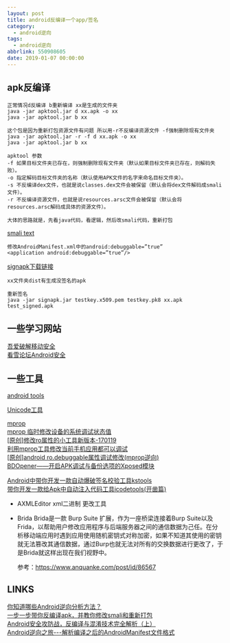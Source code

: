 ```yaml
---
layout: post
title: android反编译一个app/签名
category: 
  - android逆向
tags: 
  - android逆向
abbrlink: 550908605
date: 2019-01-07 00:00:00
---
```



## apk反编译
	
	正常情况d反编译 b重新编译 xx是生成的文件夹
	java -jar apktool.jar d xx.apk -o xx
	java -jar apktool.jar b xx

	这个包是因为重新打包资源文件有问题 所以用-r不反编译资源文件 -f强制删除现有文件夹
	java -jar apktool.jar -r -f d xx.apk -o xx 
	java -jar apktool.jar b xx 

	apktool 参数
	-f 如果目标文件夹已存在，则强制删除现有文件夹（默认如果目标文件夹已存在，则解码失败）。
	-o 指定解码目标文件夹的名称（默认使用APK文件的名字来命名目标文件夹）。
	-s 不反编译dex文件，也就是说classes.dex文件会被保留（默认会将dex文件解码成smali文件）。
	-r 不反编译资源文件，也就是说resources.arsc文件会被保留（默认会将resources.arsc解码成具体的资源文件）。

	大体的思路就是，先看java代码，看逻辑，然后改smali代码，重新打包

[smali text](https://tea9.xyz/2019/01/21/android_smali_text.html)  

	修改AndroidManifest.xml中的android:debuggable=”true”
	<application android:debuggable=”true”/>

[signapk下载链接](https://github.com/as0ler/Android-Tools/tree/master/Autosign/Auto-Sign)  

	xx文件夹dist有生成没签名的apk

	重新签名
	java -jar signapk.jar testkey.x509.pem testkey.pk8 xx.apk test_signed.apk

<!-- ## 动态调试apk

	调试 apktool低版本才有-d参数
	调试方法源程序修改一种比较旧的调试方法，使用apktool的-d选项
	①java -jar apktool.jar d -d目标.apk -o结果存放目录
	②修改Android.mainfest文件，在在application节点中添加android:debuggable="true"
	③在入口点的类的onCreate方法中添加invoke-static{}, Landroid/os/Debug;->waitForDebugger()V
	④反编译修改过的 apk文件java -jar apktool.jar b -d代码目录-o目标apk名字
	⑤手动对apk文件进行签名java -jar signapk.jar testkey.x509.pem testkey.pk8未签名APK名签名apk名导入apk代码
	①Idea/AndroidStudio File -> open，选择编译后的文件目录，导入代码在相应的位置下好断点。
	②设置远程调试选项Run -> Debug Configurations -> Remote Java Application,Host填写为localhost,端口为Debug
	开放的端口8700打开目标apk文件
	①打开apk文件，直到看到wati for debugger的提示
	②打开 monitor，选中需要调试的程序，开启 8700端口Debug！！ -->

## 一些学习网站

[吾爱破解移动安全](https://www.52pojie.cn/forum-65-1.html)  
[看雪论坛Android安全](https://bbs.pediy.com/forum-161.htm)  

## 一些工具

[android tools](https://down.52pojie.cn/Tools/Android_Tools/)  

[Unicode工具](http://tool.chinaz.com/tools/unicode.aspx)  


[mprop](https://github.com/wpvsyou/mprop)  
[mprop 临时修改设备的系统调试状态值](https://pan.baidu.com/s/1ZfYCq-zHdAq-KUa1BkJ6bg)  
[[原创]修改ro属性的小工具新版本-170119](https://bbs.pediy.com/thread-215311.htm)  
[利用mprop工具修改当前手机应用都可以调试](https://www.jianshu.com/p/e540f34cec07)  
[[原创]android ro.debuggable属性调试修改(mprop逆向)](https://bbs.pediy.com/thread-246081.htm)  
[BDOpener——开启APK调试与备份选项的Xposed模块](https://security.tencent.com/index.php/opensource/detail/17)  


[Android中带你开发一款自动爆破签名校验工具kstools](https://blog.csdn.net/jiangwei0910410003/article/details/70483088)  
[带你开发一款给Apk中自动注入代码工具icodetools(开凿篇)](https://blog.csdn.net/jiangwei0910410003/article/details/53386071)  

- AXMLEditor xml二进制 更改工具
- Brida
	Brida是一款 Burp Suite 扩展，作为一座桥梁连接着Burp Suite以及Frida，以帮助用户修改应用程序与后端服务器之间的通信数据为己任。在分析移动端应用时遇到应用使用随机密钥式对称加密，如果不知道其使用的密钥就无法篡改其通信数据，通过Burp也就无法对所有的交换数据进行更改了，于是Brida就这样出现在我们视野中。

	参考：https://www.anquanke.com/post/id/86567


## LINKS

[你知道哪些Android逆向分析方法？](https://pockr.org/activity/detail?activity_no=act_0e6b60b83ec0357bce)  
[一步一步带你反编译apk，并教你修改smali和重新打包](https://blog.csdn.net/sxk874890728/article/details/80486223)  
[Android安全攻防战，反编译与混淆技术完全解析（上）](https://blog.csdn.net/guolin_blog/article/details/49738023)  
[Android逆向之旅---解析编译之后的AndroidManifest文件格式](https://blog.csdn.net/jiangwei0910410003/article/details/50568487)  
